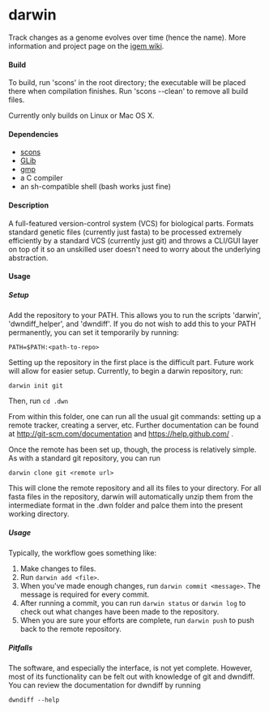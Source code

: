darwin
======

Track changes as a genome evolves over time (hence the name). More information and project page on the [igem wiki](http://2014.igem.org/Team:Vanderbilt_Software).

#### Build

To build, run 'scons' in the root directory; the executable will be placed there when compilation finishes. Run 'scons --clean' to remove all build files.

Currently only builds on Linux or Mac OS X.

#### Dependencies

* [scons](http://www.scons.org/)
* [GLib](https://developer.gnome.org/glib/stable/)
* [gmp](https://gmplib.org)
* a C compiler
* an sh-compatible shell (bash works just fine)

#### Description

A full-featured version-control system (VCS) for biological parts. Formats standard genetic files (currently just fasta) to be processed extremely efficiently by a standard VCS (currently just git) and throws a CLI/GUI layer on top of it so an unskilled user doesn't need to worry about the underlying abstraction.

#### Usage

##### Setup

Add the repository to your PATH. This allows you to run the scripts 'darwin', 'dwndiff_helper', and 'dwndiff'. If you do not wish to add this to your PATH permanently, you can set it temporarily by running:
```
PATH=$PATH:<path-to-repo>
```
Setting up the repository in the first place is the difficult part. Future work will allow for easier setup. Currently, to begin a darwin repository, run:
```
darwin init git
```
Then, run
```cd .dwn```

From within this folder, one can run all the usual git commands: setting up a remote tracker, creating a server, etc. Further documentation can be found at http://git-scm.com/documentation and https://help.github.com/ .

Once the remote has been set up, though, the process is relatively simple. As with a standard git repository, you can run
```
darwin clone git <remote url>
```
This will clone the remote repository and all its files to your directory. For all fasta files in the repository, darwin will automatically unzip them from the intermediate format in the .dwn folder and palce them into the present working directory.


##### Usage

Typically, the workflow goes something like:

1. Make changes to files.
2. Run ```darwin add <file>```.
3. When you've made enough changes, run ```darwin commit <message>```. The message is required for every commit.
4. After running a commit, you can run ```darwin status``` or ```darwin log``` to check out what changes have been made to the repository.
5. When you are sure your efforts are complete, run ```darwin push``` to push back to the remote repository.


##### Pitfalls

The software, and especially the interface, is not yet complete. However, most of its functionality can be felt out with knowledge of git and dwndiff. You can review the documentation for dwndiff by running
```
dwndiff --help
```
